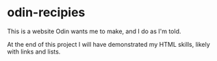# odin-recipies

This is a website Odin wants me to make, and I do as I'm told.

At the end of this project I will have demonstrated my HTML skills, likely with links and lists.
